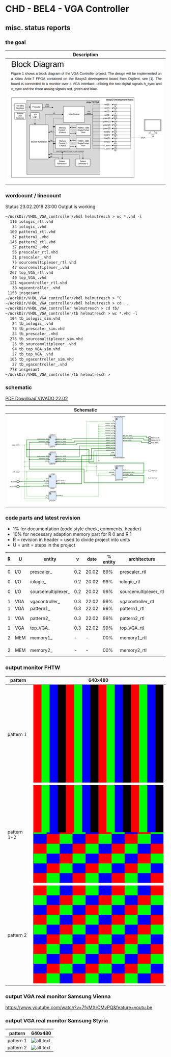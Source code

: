 # CHD - BEL4 - VGA Controller

## misc. status reports

### the goal

| Description |
|--------------------|
| ![alt text](doku/goal.png "goal VGA") |

### wordcount / linecount

Status 23.02.2018 23:00 Output is working

	~/WorkDir/VHDL_VGA_controller/vhdl helmutresch > wc *.vhd -l
	  116 iologic_rtl.vhd
	   34 iologic_.vhd
	  109 pattern1_rtl.vhd
	   37 pattern1_.vhd
	  145 pattern2_rtl.vhd
	   37 pattern2_.vhd
	   56 prescaler_rtl.vhd
	   31 prescaler_.vhd
	   75 sourcemultiplexer_rtl.vhd
	   47 sourcemultiplexer_.vhd
	  267 top_VGA_rtl.vhd
	   40 top_VGA_.vhd
	  121 vgacontroller_rtl.vhd
	   38 vgacontroller_.vhd
	 1153 insgesamt
	~/WorkDir/VHDL_VGA_controller/vhdl helmutresch > ^C
	~/WorkDir/VHDL_VGA_controller/vhdl helmutresch > cd ..
	~/WorkDir/VHDL_VGA_controller helmutresch > cd tb/
	~/WorkDir/VHDL_VGA_controller/tb helmutresch > wc *.vhd -l
	  104 tb_iologic_sim.vhd
	   24 tb_iologic_.vhd
	   73 tb_prescaler_sim.vhd
	   24 tb_prescaler_.vhd
	  275 tb_sourcemultiplexer_sim.vhd
	   25 tb_sourcemultiplexer_.vhd
	   94 tb_top_VGA_sim.vhd
	   27 tb_top_VGA_.vhd
	  105 tb_vgacontroller_sim.vhd
	   27 tb_vgacontroller_.vhd
	  778 insgesamt
	~/WorkDir/VHDL_VGA_controller/tb helmutresch > 

### schematic

[PDF Download VIVADO 22.02](doku/22.02.2018_schematic.pdf)

| Schematic |
|--------------------|
| ![alt text](doku/schematic.png "schematic VGA") |

### code parts and latest revision

- 1% for documentation (code style check, comments, header)
- 10% for necessary adaption memory part for R 0 and R 1
- R = revision in header = used to divide project into units
- U = unit = steps in the project

| R | U | entity | v | date | % entity | architecture | % code | remark |
| -------- | ---- | ------ | ------- | ---- | -------- | ------------ | ------ | ------ |
| 0 | I/O | prescaler_ | 0.2 | 20.02 | 89% | prescaler_rtl | 89% | updates memory |
| 0 | I/O | iologic_ | 0.2 | 20.02 | 99% | iologic_rtl | 99% | - |
| 0 | I/O | sourcemultiplexer_ | 0.2 | 20.02 | 99% | sourcemultiplexer_rtl | 89% | overlay memory |
| 1 | VGA | vgacontroller_ | 0.3 | 22.02 | 99% | vgacontroller_rtl | 99% | - |
| 1 | VGA | pattern1_ | 0.3 | 22.02 | 99% | pattern1_rtl | 99% | - |
| 1 | VGA | pattern2_ | 0.3 | 22.02 | 99% | pattern2_rtl | 99% | done with loop |
| 1 | VGA | top_VGA_ | 0.3 | 22.02 | 99% | top_VGA_rtl | 99% | synthesized |
| 2 | MEM | memory1_ | - | - | 00% | memory1_rtl | 00% | start week 9 |
| 2 | MEM | memory2_ | - | - | 00% | memory2_rtl | 00% | start week 9 |

### output monitor FHTW

| pattern | 640x480 |
|-------- | ------- |
| pattern 1 | ![alt text](doku/frame01.png "pattern 1") |
| pattern 1+2 |  ![alt text](doku/frame02.png "pattern 1+2") |
| pattern 2 |  ![alt text](doku/frame03.png "pattern 2") |

### output VGA real monitor Samsung Vienna

https://www.youtube.com/watch?v=7fyMXrCMvPQ&feature=youtu.be

### output VGA real monitor Samsung Styria

| pattern | 640x480 |
|-------- | ------- |
| pattern 1 | ![alt text](doku/fotopattern01.png "pattern 1") |
| pattern 2 | ![alt text](doku/fotopattern02.png "pattern 2") |

